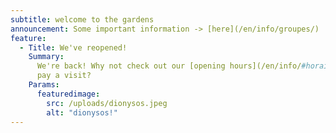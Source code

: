 ```yaml
---
subtitle: welcome to the gardens
announcement: Some important information -> [here](/en/info/groupes/)
feature:
  - Title: We've reopened!
    Summary:
      We're back! Why not check out our [opening hours](/en/info/#horaires) and
      pay a visit?
    Params:
      featuredimage:
        src: /uploads/dionysos.jpeg
        alt: "dionysos!"
---
```

